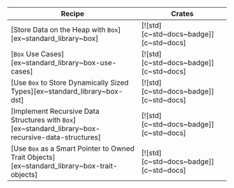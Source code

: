 | Recipe | Crates |
|---|---|
| [Store Data on the Heap with `Box`][ex~standard_library~box] | [![std][c~std~docs~badge]][c~std~docs] |
| [`Box` Use Cases][ex~standard_library~box-use-cases] | [![std][c~std~docs~badge]][c~std~docs] |
| [Use `Box` to Store Dynamically Sized Types][ex~standard_library~box-dst] | [![std][c~std~docs~badge]][c~std~docs] |
| [Implement Recursive Data Structures with `Box`][ex~standard_library~box-recursive-data-structures] | [![std][c~std~docs~badge]][c~std~docs] |
| [Use `Box` as a Smart Pointer to Owned Trait Objects][ex~standard_library~box-trait-objects] | [![std][c~std~docs~badge]][c~std~docs] |
